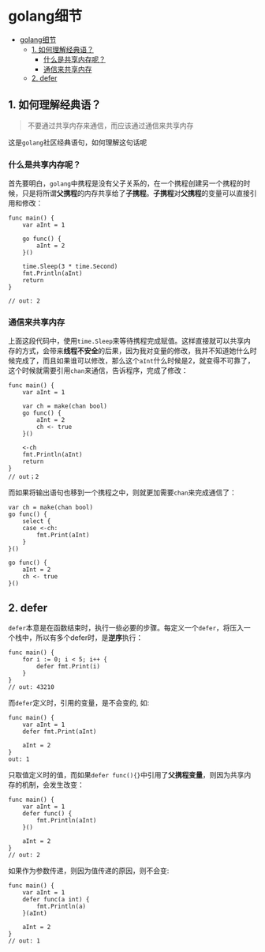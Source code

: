 # golang细节

- [golang细节](#golang细节)
  - [1. 如何理解经典语？](#1-如何理解经典语)
    - [什么是共享内存呢？](#什么是共享内存呢)
    - [通信来共享内存](#通信来共享内存)
  - [2. defer](#2-defer)

## 1. 如何理解经典语？

> 不要通过共享内存来通信，而应该通过通信来共享内存

这是`golang`社区经典语句，如何理解这句话呢

### 什么是共享内存呢？

首先要明白，`golang`中携程是没有父子关系的，在一个携程创建另一个携程的时候，只是将所谓**父携程**的内存共享给了**子携程**。**子携程**对**父携程**的变量可以直接引用和修改：

```golang
func main() {
	var aInt = 1

	go func() {
		aInt = 2
	}()

	time.Sleep(3 * time.Second)
	fmt.Println(aInt)
	return
}

// out: 2
```

### 通信来共享内存

上面这段代码中，使用`time.Sleep`来等待携程完成赋值。这样直接就可以共享内存的方式，会带来**线程不安全**的后果，因为我对变量的修改，我并不知道她什么时候完成了，而且如果谁可以修改，那么这个`aInt`什么时候是2，就变得不可靠了，这个时候就需要引用`chan`来通信，告诉程序，完成了修改：

```golang
func main() {
	var aInt = 1
	
    var ch = make(chan bool)
	go func() {
		aInt = 2
		ch <- true
	}()

	<-ch
	fmt.Println(aInt)
	return
}
// out；2
```

而如果将输出语句也移到一个携程之中，则就更加需要`chan`来完成通信了：

```golang
var ch = make(chan bool)
go func() {
    select {
    case <-ch:
        fmt.Print(aInt)
    }
}()

go func() {
    aInt = 2
    ch <- true
}()
```

## 2. defer

`defer`本意是在函数结束时，执行一些必要的步骤。每定义一个`defer`，将压入一个栈中，所以有多个defer时，是**逆序**执行：

```golang
func main() {
	for i := 0; i < 5; i++ {
		defer fmt.Print(i)
	}
}
// out: 43210
```

而`defer`定义时，引用的变量，是不会变的, 如:

```golang
func main() {
	var aInt = 1
	defer fmt.Print(aInt)

	aInt = 2
}
out: 1
```

只取值定义时的值，而如果`defer func(){}`中引用了**父携程变量**，则因为共享内存的机制，会发生改变：

```golang
func main() {
	var aInt = 1
	defer func() {
		fmt.Println(aInt)
	}()

	aInt = 2
}
// out: 2
```

如果作为参数传递，则因为值传递的原因，则不会变:

```golang
func main() {
	var aInt = 1
	defer func(a int) {
		fmt.Println(a)
	}(aInt)

	aInt = 2
}
// out: 1
```
